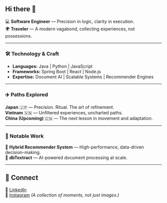 ## Hi there 👋

<!--
**atharvakokatee/atharvakokatee** is a ✨ _special_ ✨ repository because its `README.md` (this file) appears on your GitHub profile.

Here are some ideas to get you started:

- 🔭 I’m currently working on ...
- 🌱 I’m currently learning ...
- 👯 I’m looking to collaborate on ...
- 🤔 I’m looking for help with ...
- 💬 Ask me about ...
- 📫 How to reach me: ...
- 😄 Pronouns: ...
- ⚡ Fun fact: ...
-->

💻 **Software Engineer** — Precision in logic, clarity in execution.  
🌍 **Traveler** — A modern vagabond, collecting experiences, not possessions.  

---

### **🛠 Technology & Craft**  
- **Languages:** Java | Python | JavaScript  
- **Frameworks:** Spring Boot | React | Node.js  
- **Expertise:** Document AI | Scalable Systems | Recommender Engines  

---

### **✈️ Paths Explored**  
**Japan** 🇯🇵 — Precision. Ritual. The art of refinement.  
**Vietnam** 🇻🇳 — Unfiltered experiences, uncharted paths.  
**China (Upcoming)** 🇨🇳 — The next lesson in movement and adaptation.  

---

### **📂 Notable Work**  
🔹 **Hybrid Recommender System** — High-performance, data-driven decision-making.  
🔹 **dbTextract** — AI-powered document processing at scale.  

---

## **🔗 Connect**  
💼 [LinkedIn](https://www.linkedin.com/in/atharvakokate/)  
📍 [Instagram](https://www.instagram.com/poteto.furaizu) *(A collection of moments, not just images.)*  
